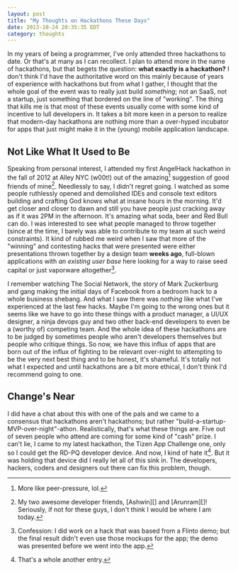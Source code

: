 ```yaml
---
layout: post
title: "My Thoughts on Hackathons These Days"
date: 2013-10-24 20:35:35 EDT
category: thoughts
---
```


In my years of being a programmer, I've only attended three hackathons to
date. Or that's at many as I can recollect. I plan to attend more in the name
of hackathons, but that begets the question: **what exactly is a hackathon?**
I don't think I'd have the authoritative word on this mainly because of years of
experience with hackathons but from what I gather, I thought that the whole
goal of the event was to really just build *something*; not an SaaS, not a
startup, just something that bordered on the line of "working". The thing that
kills me is that most of these events usually come with some kind of incentive
to lull developers in. It takes a bit more keen in a person to realize that
modern-day hackathons are nothing more than a over-hyped incubator for apps
that just might make it in the (young) mobile application landscape.

## Not Like What It Used to Be

Speaking from personal interest, I attended my first AngelHack hackathon in
the fall of 2012 at Alley NYC (w00t!) out of the amazing[^1] suggestion of
good friends of mine[^2]. Needlessly to say, I didn't regret going. I watched
as some people ruthlessly opened and demolished IDEs and console text editors
building and crafting God knows what at insane hours in the morning. It'd get
closer and closer to dawn and still you have people just cracking away as if
it was 2PM in the afternoon. It's amazing what soda, beer and Red Bull can do.
I was interested to see what people managed to throw together (since at the
time, I barely was able to contribute to my team at such weird constraints).
It kind of rubbed me weird when I saw that more of the "winning" and
contesting hacks that were presented were either presentations thrown together
by a design team **weeks ago**, full-blown applications with *an existing user
base* here looking for a way to raise seed capital or just vaporware
altogether[^3].

I remember watching The Social Network, the story of Mark Zuckerburg and gang
making the initial days of Facebook from a bedroom hack to a whole business
shebang. And what I saw there was *nothing* like what I've experienced at the
last few hacks. Maybe I'm going to the wrong ones but it seems like we have to
go into these things with a product manager, a UI/UX designer, a ninja devops
guy and two other back-end developers to even be a (worthy of) competing team.
And the whole idea of these hackathons are to be judged by sometimes people
who aren't developers themselves but people who critique things. So now, we
have this influx of apps that are born out of the influx of fighting to be
relevant over-night to attempting to be the very next best thing and to be
honest, it's shameful. It's totally not what I expected and until hackathons
are a bit more ethical, I don't think I'd recommend going to one.

## Change's Near

I did have a chat about this with one of the pals and we came to a consensus
that hackathons aren't hackathons; but rather "build-a-startup-MVP-over-night"-athon.
Realistically, that's what these things are. Five out of seven people who
attend are coming for some kind of "cash" prize. I can't lie, I came to my
latest hackathon, the Tizen App Challenge one, only so I could get the RD-PQ
developer device. And now, I kind of hate it[^4]. But it was holding that
device did I really let all of this sink in. The developers, hackers, coders
and designers out there can fix this problem, though.

[^1]: More like peer-pressure, lol.
[^2]: My two awesome developer friends, [Ashwin][] and [Arunram][]! Seriously, if not for these guys, I don't think I would be where I am today.
[^3]: Confession: I did work on a hack that was based from a Flinto demo; but
the final result didn't even use those mockups for the app; the demo was
presented before we went into the app.
[^4]: That's a whole another entry.
